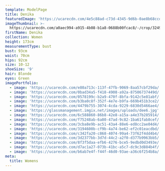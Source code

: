 ```yaml
---
template: ModelPage
title: Denika
featuredImage: 'https://ucarecdn.com/4e5c88ad-c73d-4345-9d6b-0ae8b68ccd94/'
imageThumbnail: >-
  https://ucarecdn.com/a0aec994-a915-4b08-b1a8-0688b00fcac8/-/crop/3249x3368/1404,0/-/preview/
firstName: Denika
collection: Women
height: 173cm
measurementType: bust
bust: 93cm
waist: 70cm
hips: 92cm
size: 10-12
shoeSize: '9'
hair: Blonde
eyes: Green
imagePortfolio:
  - image: 'https://ucarecdn.com/e80a713c-113f-47fb-9069-8aa57cbf29da/'
  - image: 'https://ucarecdn.com/0bad34a5-f418-4908-a92a-87506737449d/'
  - image: 'https://ucarecdn.com/0578199c-b2a9-470f-8bfa-9142c5e81abf/'
  - image: 'https://ucarecdn.com/b3ba0c8f-352f-4e7e-b9fa-669b451b3ce2/'
  - image: 'https://ucarecdn.com/4479b755-3074-4cda-9229-6830d5466ae4/'
  - image: 'https://glassmanagement.imgix.net/images/uploads/dee6.jpg'
  - image: 'https://ucarecdn.com/6c588860-86b8-42e8-a15a-a4e37b285914/'
  - image: 'https://ucarecdn.com/f75248ab-6a80-47ad-9c82-1ba61fab8cef/'
  - image: 'https://ucarecdn.com/3cba8e9b-ac51-43a4-88e6-ed8cc2ae04d4/'
  - image: 'https://ucarecdn.com/3194600b-cf9b-4a74-be62-ef2c01eacdbd/'
  - image: 'https://ucarecdn.com/c342fa20-c868-4074-99a4-73f62f4dd4b4/'
  - image: 'https://ucarecdn.com/3d2377bb-3d7d-44c2-a2f0-d377b9963bb5/'
  - image: 'https://ucarecdn.com/8f3f5daa-efb6-4276-bce5-9edbd0d3493e/'
  - image: 'https://ucarecdn.com/d7ac1a27-073b-41bc-a5c7-dc9c3d884b4f/'
  - image: 'https://ucarecdn.com/b6ab7e4f-f44f-46d0-93ae-a36c6f254b8a/'
meta:
  title: Womens
---
```


